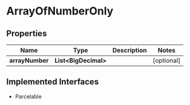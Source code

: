 

# ArrayOfNumberOnly

## Properties

Name | Type | Description | Notes
------------ | ------------- | ------------- | -------------
**arrayNumber** | **List&lt;BigDecimal&gt;** |  |  [optional]


## Implemented Interfaces

* Parcelable


